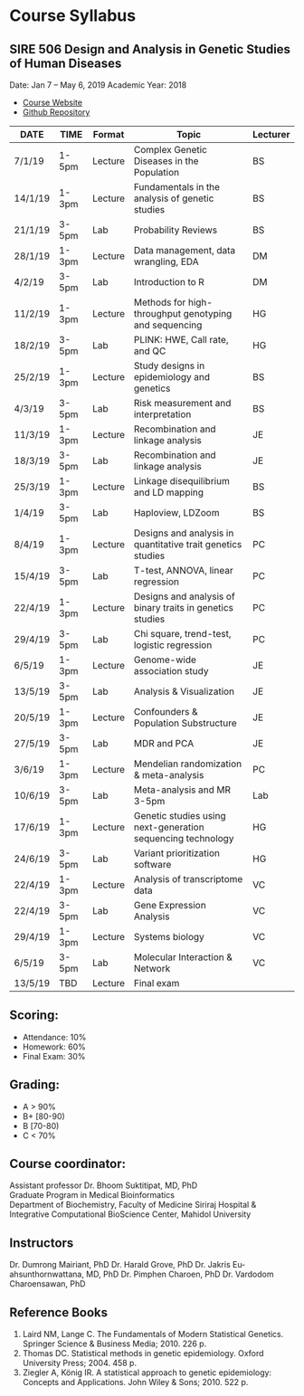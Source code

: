 Course Syllabus
===============

SIRE 506 Design and Analysis in Genetic Studies of Human Diseases
-----------------------------------------------------------------
Date:  Jan 7 – May 6, 2019
Academic Year: 2018

-   [Course Website](https://si-medbif.github.io/SIRE506/)
-   [Github Repository](https://github.com/si-medbif/SIRE506)


DATE | TIME | Format | Topic | Lecturer
----------|---------|-----------|-----------|----------
7/1/19 | 1-5pm | Lecture | Complex Genetic Diseases in the Population | BS
14/1/19 | 1-3pm | Lecture | Fundamentals in the analysis of genetic studies | BS
21/1/19 | 3-5pm | Lab | Probability Reviews | BS
28/1/19 | 1-3pm | Lecture | Data management, data wrangling, EDA | DM
4/2/19 | 3-5pm | Lab | Introduction to R | DM
11/2/19 | 1-3pm | Lecture | Methods for high-throughput genotyping and sequencing | HG
18/2/19 | 3-5pm | Lab | PLINK: HWE, Call rate, and QC | HG
25/2/19 | 1-3pm | Lecture | Study designs in epidemiology and genetics | BS
4/3/19 | 3-5pm | Lab | Risk measurement and interpretation | BS
11/3/19 | 1-3pm | Lecture | Recombination and linkage analysis | JE
18/3/19 | 3-5pm | Lab | Recombination and linkage analysis | JE
25/3/19 | 1-3pm | Lecture | Linkage disequilibrium and LD mapping | BS
1/4/19 | 3-5pm | Lab | Haploview, LDZoom | BS
8/4/19 | 1-3pm | Lecture | Designs and analysis in quantitative trait genetics studies | PC
15/4/19 | 3-5pm | Lab | T-test, ANNOVA, linear regression | PC
22/4/19 | 1-3pm | Lecture | Designs and analysis of binary traits in genetics studies | PC
29/4/19 | 3-5pm | Lab | Chi square, trend-test, logistic regression | PC
6/5/19 | 1-3pm | Lecture | Genome-wide association study | JE
13/5/19 | 3-5pm | Lab | Analysis & Visualization | JE
20/5/19 | 1-3pm | Lecture | Confounders & Population Substructure | JE
27/5/19 | 3-5pm | Lab | MDR and PCA | JE
3/6/19 | 1-3pm | Lecture | Mendelian randomization & meta-analysis | PC
10/6/19 | 3-5pm | Lab | Meta-analysis and MR 3-5pm | Lab | PC
17/6/19 | 1-3pm | Lecture | Genetic studies using next-generation sequencing technology | HG
24/6/19 | 3-5pm | Lab | Variant prioritization software | HG
22/4/19 | 1-3pm | Lecture | Analysis of transcriptome data | VC
22/4/19 | 3-5pm | Lab | Gene Expression Analysis | VC
29/4/19 | 1-3pm | Lecture | Systems biology  | VC
6/5/19 | 3-5pm | Lab | Molecular Interaction & Network | VC
13/5/19 | TBD | Lecture | Final exam

Scoring:
--------

-   Attendance: 10%
-   Homework: 60%
-   Final Exam: 30%

Grading:
--------

-   A > 90%
-   B+ [80-90)
-   B [70-80)
-   C < 70%

Course coordinator:
-------------------

Assistant professor Dr. Bhoom Suktitipat, MD, PhD  
Graduate Program in Medical Bioinformatics  
Department of Biochemistry, Faculty of Medicine Siriraj Hospital &  
Integrative Computational BioScience Center, Mahidol University

Instructors
----------
Dr. Dumrong Mairiant, PhD
Dr. Harald Grove, PhD
Dr. Jakris Eu-ahsunthornwattana, MD, PhD
Dr. Pimphen Charoen, PhD
Dr. Vardodom Charoensawan, PhD

Reference Books
------------------
1. Laird NM, Lange C. The Fundamentals of Modern Statistical Genetics. Springer Science & Business Media; 2010. 226 p.
2. Thomas DC. Statistical methods in genetic epidemiology. Oxford University Press; 2004. 458 p.
3. Ziegler A, König IR. A statistical approach to genetic epidemiology: Concepts and Applications. John Wiley & Sons; 2010. 522 p.

